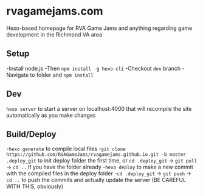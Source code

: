 # rvagamejams.com
Hexo-based homepage for RVA Game Jams and anything regarding game development in the Richmond VA area

## Setup
-Install node.js
-Then `npm install -g hexo-cli`
-Checkout `dev` branch
-Navigate to folder and `npm install`

## Dev
`hexo server` to start a server on localhost:4000 that will recompile the site automatically as you make changes

## Build/Deploy
-`hexo generate` to compile local files
-`git clone https://github.com/RVAGameJams/rvagamejams.github.io.git -b master .deploy_git` to init deploy folder the first time, or `cd .deploy_git` -> `git pull` -> `cd ..` if you have the folder already
-`hexo deploy` to make a new commit with the compiled files in the deploy folder
-`cd .deploy_git` -> `git push` -> `cd ..` to push the commits and actually update the server (BE CAREFUL WITH THIS, obviously)